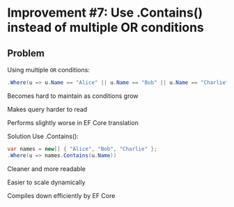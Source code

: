 # Improvement #7: Use .Contains() instead of multiple OR conditions

## Problem

Using multiple `OR` conditions:

```csharp
.Where(u => u.Name == "Alice" || u.Name == "Bob" || u.Name == "Charlie")
```

Becomes hard to maintain as conditions grow

Makes query harder to read

Performs slightly worse in EF Core translation

Solution
Use .Contains():

```csharp
var names = new[] { "Alice", "Bob", "Charlie" };
.Where(u => names.Contains(u.Name))
```

Cleaner and more readable

Easier to scale dynamically

Compiles down efficiently by EF Core